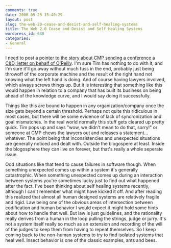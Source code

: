 ```yaml
---
comments: true
date: 2006-05-25 15:40:29
layout: post
slug: the-web-20-cease-and-desist-and-self-healing-systems
title: The Web 2.0 Cease and Desist and Self Healing Systems
wordpress_id: 638
categories:
- General
---
```


I need to post a [pointer to the story about CMP sending a conference a C&D; letter on behalf of O'Reilly](http://www.tomrafteryit.net/oreilly-trademarks-web-20-and-sets-lawyers-on-itcork/). I'm sure Tim has nothing to do with it, and I'm sure it'll go away without much fuss in the end, probably just being throwoff of the corporate machine and the result of the right hand not knowing what the left hand is doing. And of course having lawyers involved, which always screws things up. But it is interesting that something like this would happen in relation to a company that has built its business on being ahead of the knowledge curve, and I would say doing it successfully.

Things like this are bound to happen in any organization/company once the size gets beyond a certain threshold. Perhaps not quite this ridiculous in most cases, but there will be some evidence of lack of syncronization and goal mismatches. In the real world normally this stuff gets cleared up pretty quick. Tim pops up and says "wow, we didn't mean to do that, sorry!" or someone at CMP chews the lawyers out and releases a statement... whatever. The point being that inconsistencies and unexpected situations are generally noticed and dealt with. Outside the blogospere at least. Inside the blogosphere they can live on forever, but that's really a whole seperate issue.

Odd situations like that tend to cause failures in software though. When something unexpected comes up within a system it's generally catastrophic. When something unexpected comes up during an interaction between systems you're sometimes lucky just to find out what happened after the fact. I've been thinking about self healing systems recently, although I can't remember what might have kicked it off. And after reading this realized that almost all human designed systems are relatively fragile and rigid. Law being one of the obvious areas of intersection between codification and human behavior I would expect it might hold some hints about how to handle that well. But law is just guidelines, and the rationality really derives from a human in the loop pulling the strings, judge or jurry. It's not a system itself really so much as an extension and recording of the will of the judges to keep them from having to repeat themselves. So I keep coming back to the non-human systems to try to find isolated systems that heal well. Insect behavior is one of the classic examples, ants and bees.
